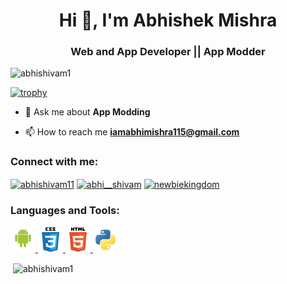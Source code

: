 <h1 align="center">Hi 👋, I'm Abhishek Mishra</h1>
<h3 align="center">Web and App Developer || App Modder</h3>

<p align="left"> <img src="https://komarev.com/ghpvc/?username=abhishivam1&label=Profile%20views&color=0e75b6&style=flat" alt="abhishivam1" /> </p>


[![trophy](https://github-profile-trophy.vercel.app/?username=ryo-ma&theme=onedark)](https://github.com/ryo-ma/github-profile-trophy)

- 💬 Ask me about **App Modding**

- 📫 How to reach me **iamabhimishra115@gmail.com**

<h3 align="left">Connect with me:</h3>
<p align="left">
<a href="https://twitter.com/abhishivam11" target="blank"><img align="center" src="https://raw.githubusercontent.com/rahuldkjain/github-profile-readme-generator/master/src/images/icons/Social/twitter.svg" alt="abhishivam11" height="30" width="40" /></a>
<a href="https://instagram.com/abhi__shivam" target="blank"><img align="center" src="https://raw.githubusercontent.com/rahuldkjain/github-profile-readme-generator/master/src/images/icons/Social/instagram.svg" alt="abhi__shivam" height="30" width="40" /></a>
<a href="https://www.youtube.com/c/newbiekingdom" target="blank"><img align="center" src="https://raw.githubusercontent.com/rahuldkjain/github-profile-readme-generator/master/src/images/icons/Social/youtube.svg" alt="newbiekingdom" height="30" width="40" /></a>
</p>

<h3 align="left">Languages and Tools:</h3>
<p align="left"> <a href="https://developer.android.com" target="_blank" rel="noreferrer"> <img src="https://raw.githubusercontent.com/devicons/devicon/master/icons/android/android-original-wordmark.svg" alt="android" width="40" height="40"/> </a> <a href="https://www.w3schools.com/css/" target="_blank" rel="noreferrer"> <img src="https://raw.githubusercontent.com/devicons/devicon/master/icons/css3/css3-original-wordmark.svg" alt="css3" width="40" height="40"/> </a> <a href="https://www.w3.org/html/" target="_blank" rel="noreferrer"> <img src="https://raw.githubusercontent.com/devicons/devicon/master/icons/html5/html5-original-wordmark.svg" alt="html5" width="40" height="40"/> </a> <a href="https://www.python.org" target="_blank" rel="noreferrer"> <img src="https://raw.githubusercontent.com/devicons/devicon/master/icons/python/python-original.svg" alt="python" width="40" height="40"/> </a> </p>

<p>&nbsp;<img align="center" src="https://github-readme-stats.vercel.app/api?username=abhishivam1&show_icons=true&locale=en" alt="abhishivam1" /></p>
